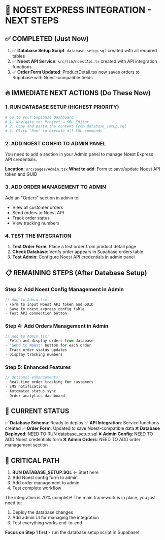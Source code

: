 # 🚀 NOEST EXPRESS INTEGRATION - NEXT STEPS

## ✅ **COMPLETED** (Just Now)
1. ✅ **Database Setup Script**: `database_setup.sql` created with all required tables
2. ✅ **Noest API Service**: `src/lib/noestApi.ts` created with API integration functions  
3. ✅ **Order Form Updated**: ProductDetail.tsx now saves orders to Supabase with Noest-compatible fields

## 🔥 **IMMEDIATE NEXT ACTIONS** (Do These Now)

### **1. RUN DATABASE SETUP (HIGHEST PRIORITY)**
```bash
# Go to your Supabase Dashboard
# 1. Navigate to: Project → SQL Editor
# 2. Copy and paste the content from database_setup.sql 
# 3. Click "Run" to execute all SQL commands
```

### **2. ADD NOEST CONFIG TO ADMIN PANEL**
You need to add a section in your Admin panel to manage Noest Express API credentials.

**Location**: `src/pages/Admin.tsx`
**What to add**: Form to save/update Noest API token and GUID

### **3. ADD ORDER MANAGEMENT TO ADMIN**
Add an "Orders" section in admin to:
- View all customer orders
- Send orders to Noest API
- Track order status
- View tracking numbers

### **4. TEST THE INTEGRATION**
1. **Test Order Form**: Place a test order from product detail page
2. **Check Database**: Verify order appears in Supabase orders table
3. **Test Admin**: Configure Noest API credentials in admin panel

## 📋 **REMAINING STEPS** (After Database Setup)

### **Step 3: Add Noest Config Management in Admin**
```typescript
// Add to Admin.tsx:
- Form to input Noest API token and GUID
- Save to noest_express_config table
- Test API connection button
```

### **Step 4: Add Orders Management in Admin**
```typescript
// Add to Admin.tsx:
- Fetch and display orders from database
- "Send to Noest" button for each order
- Track order status updates
- Display tracking numbers
```

### **Step 5: Enhanced Features**
```typescript
// Optional enhancements:
- Real-time order tracking for customers
- SMS notifications
- Automated status sync
- Order analytics dashboard
```

## 🎯 **CURRENT STATUS**

✅ **Database Schema**: Ready to deploy
✅ **API Integration**: Service functions created
✅ **Order Form**: Updated to save Noest-compatible data
❌ **Database Deployed**: NEED TO RUN database_setup.sql
❌ **Admin Config**: NEED TO ADD Noest credentials form
❌ **Admin Orders**: NEED TO ADD order management section

## 🚨 **CRITICAL PATH**

1. **RUN DATABASE_SETUP.SQL** ← Start here
2. Add Noest config form to admin
3. Add order management to admin  
4. Test complete workflow

The integration is 70% complete! The main framework is in place, you just need to:
1. Deploy the database changes
2. Add admin UI for managing the integration
3. Test everything works end-to-end

**Focus on Step 1 first** - run the database setup script in Supabase!
